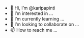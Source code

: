 - 👋 Hi, I’m @karipapinti
- 👀 I’m interested in ...
- 🌱 I’m currently learning ...
- 💞️ I’m looking to collaborate on ...
- 📫 How to reach me ...

<!---
karipapinti/karipapinti is a ✨ special ✨ repository because its `README.md` (this file) appears on your GitHub profile.
You can click the Preview link to take a look at your changes.
--->
